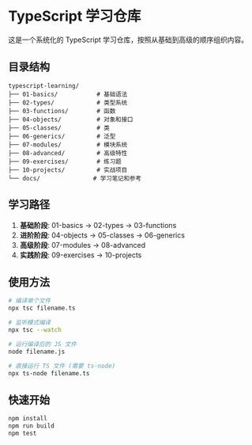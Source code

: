 # TypeScript 学习仓库

这是一个系统化的 TypeScript 学习仓库，按照从基础到高级的顺序组织内容。

## 目录结构

```
typescript-learning/
├── 01-basics/           # 基础语法
├── 02-types/            # 类型系统
├── 03-functions/        # 函数
├── 04-objects/          # 对象和接口
├── 05-classes/          # 类
├── 06-generics/         # 泛型
├── 07-modules/          # 模块系统
├── 08-advanced/         # 高级特性
├── 09-exercises/        # 练习题
├── 10-projects/         # 实战项目
└── docs/               # 学习笔记和参考
```

## 学习路径

1. **基础阶段**: 01-basics → 02-types → 03-functions
2. **进阶阶段**: 04-objects → 05-classes → 06-generics
3. **高级阶段**: 07-modules → 08-advanced
4. **实践阶段**: 09-exercises → 10-projects

## 使用方法

```bash
# 编译单个文件
npx tsc filename.ts

# 监听模式编译
npx tsc --watch

# 运行编译后的 JS 文件
node filename.js

# 直接运行 TS 文件 (需要 ts-node)
npx ts-node filename.ts
```

## 快速开始

```bash
npm install
npm run build
npm test
```